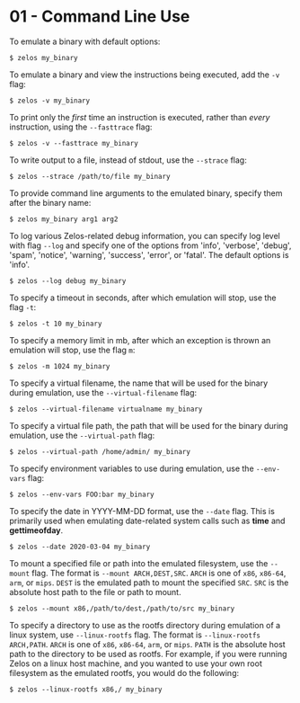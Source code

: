# 01 - Command Line Use

To emulate a binary with default options:

```console
$ zelos my_binary
```

To emulate a binary and view the instructions being executed, add the `-v` flag:
```console
$ zelos -v my_binary
```

To print only the *first* time an instruction is executed, rather than *every* instruction, using the `--fasttrace` flag:
```console
$ zelos -v --fasttrace my_binary
```

To write output to a file, instead of stdout, use the `--strace` flag:
```console
$ zelos --strace /path/to/file my_binary
```

To provide command line arguments to the emulated binary, specify them after the binary name:
```console
$ zelos my_binary arg1 arg2
```

To log various Zelos-related debug information, you can specify log level with flag `--log` and specify one of the options from 'info', 'verbose', 'debug', 'spam', 'notice', 'warning', 'success', 'error', or 'fatal'. The default options is 'info'.
```console
$ zelos --log debug my_binary
```

To specify a timeout in seconds, after which emulation will stop, use the flag `-t`:
```console
$ zelos -t 10 my_binary
```

To specify a memory limit in mb, after which an exception is thrown an emulation will stop, use the flag `m`:
```console
$ zelos -m 1024 my_binary
```

To specify a virtual filename, the name that will be used for the binary during emulation, use the `--virtual-filename` flag:
```console
$ zelos --virtual-filename virtualname my_binary
```

To specify a virtual file path, the path that will be used for the binary during emulation, use the `--virtual-path` flag:
```console
$ zelos --virtual-path /home/admin/ my_binary
```

To specify environment variables to use during emulation, use the `--env-vars` flag:
```console
$ zelos --env-vars FOO:bar my_binary
```

To specify the date in YYYY-MM-DD format, use the `--date` flag. This is primarily used when emulating date-related system calls such as __time__ and __gettimeofday__.
```console
$ zelos --date 2020-03-04 my_binary
```

To mount a specified file or path into the emulated filesystem, use the `--mount` flag. The format is `--mount ARCH,DEST,SRC`. `ARCH` is one of `x86`, `x86-64`, `arm`, or `mips`. `DEST` is the emulated path to mount the specified `SRC`. `SRC` is the absolute host path to the file or path to mount.
```
$ zelos --mount x86,/path/to/dest,/path/to/src my_binary
```

To specify a directory to use as the rootfs directory during emulation of a linux system, use `--linux-rootfs` flag. The format is `--linux-rootfs ARCH,PATH`. `ARCH` is one of `x86`, `x86-64`, `arm`, or `mips`. `PATH` is the absolute host path to the directory to be used as rootfs. For example, if you were running Zelos on a linux host machine, and you wanted to use your own root filesystem as the emulated rootfs, you would do the following:
```console
$ zelos --linux-rootfs x86,/ my_binary
```
